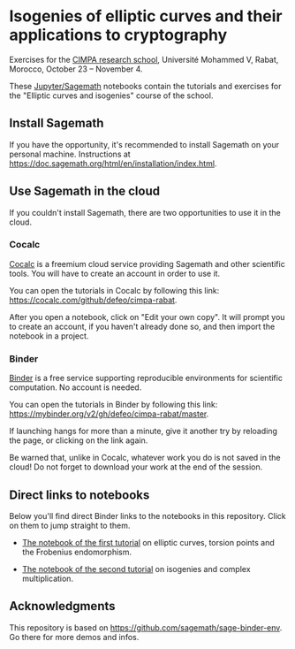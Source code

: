 # Isogenies of elliptic curves and their applications to cryptography

Exercises for the [CIMPA research
school](http://cimpa.c2si-conference.org/), Université Mohammed V,
Rabat, Morocco, October 23 – November 4.

These [Jupyter/Sagemath](https://www.sagemath.org/) notebooks contain
the tutorials and exercises for the "Elliptic curves and isogenies"
course of the school.

## Install Sagemath

If you have the opportunity, it's recommended to install Sagemath on
your personal machine. Instructions at
<https://doc.sagemath.org/html/en/installation/index.html>.

## Use Sagemath in the cloud

If you couldn't install Sagemath, there are two opportunities to use
it in the cloud.

### Cocalc

[Cocalc](https://cocalc.com/) is a freemium cloud service providing
Sagemath and other scientific tools.  You will have to create an
account in order to use it.

You can open the tutorials in Cocalc by following this link:
<https://cocalc.com/github/defeo/cimpa-rabat>.

After you open a notebook, click on "Edit your own copy". It will
prompt you to create an account, if you haven't already done so, and
then import the notebook in a project.

### Binder

[Binder](https://mybinder.org/) is a free service supporting
reproducible environments for scientific computation. No account is
needed.

You can open the tutorials in Binder by following this link:
<https://mybinder.org/v2/gh/defeo/cimpa-rabat/master>.

If launching hangs for more than a minute, give it another try by
reloading the page, or clicking on the link again.

Be warned that, unlike in Cocalc, whatever work you do is not saved in
the cloud! Do not forget to download your work at the end of the
session.

## Direct links to notebooks

Below you'll find direct Binder links to the notebooks in this
repository.  Click on them to jump straight to them.

- [The notebook of the first tutorial](https://mybinder.org/v2/gh/defeo/cimpa-rabat/master?labpath=2023-10-23-rabat.ipynb) on elliptic curves, torsion points and the Frobenius endomorphism.

- [The notebook of the second tutorial](https://mybinder.org/v2/gh/defeo/cimpa-rabat/master?labpath=2023-10-24-rabat.ipynb) on isogenies and complex multiplication.

## Acknowledgments

This repository is based on <https://github.com/sagemath/sage-binder-env>.
Go there for more demos and infos.
